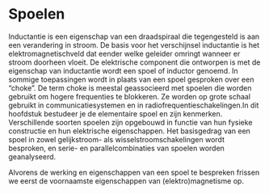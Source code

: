 # Spoelen

Inductantie is een eigenschap van een draadspiraal die tegengesteld is aan een verandering in stroom. De basis voor het verschijnsel inductantie is het elektromagnetischveld dat eender welke geleider omringt wanneer er stroom doorheen vloeit. De elektrische component die ontworpen is met de eigenschap van inductantie wordt een spoel of inductor genoemd. In sommige toepassingen wordt in plaats van een spoel gesproken over een “choke”. De term choke is meestal geassocieerd met spoelen die worden gebruikt om hogere frequenties te blokkeren. Ze worden op grote schaal gebruikt in communicatiesystemen en in radiofrequentieschakelingen.In dit hoofdstuk bestudeer je de elementaire spoel en zijn kenmerken. Verschillende soorten spoelen zijn opgebouwd in functie van hun fysieke constructie en hun elektrische eigenschappen. Het basisgedrag van een spoel in zowel gelijkstroom- als wisselstroomschakelingen wordt besproken, en serie- en parallelcombinaties van spoelen worden geanalyseerd.

Alvorens de werking en eigenschappen van een spoel te bespreken frissen we eerst de voornaamste eigenschappen van \(elektro\)magnetisme op.

